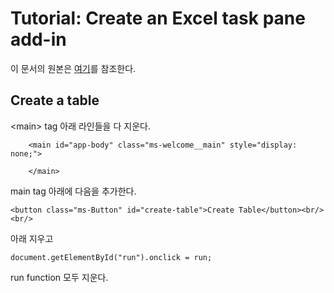 # Tutorial: Create an Excel task pane add-in

이 문서의 원본은 [여기](https://docs.microsoft.com/en-us/office/dev/add-ins/tutorials/excel-tutorial)를 참조한다. 



## Create a table 

\<main\> tag 아래 라인들을 다 지운다. 
```
    <main id="app-body" class="ms-welcome__main" style="display: none;">

    </main>
```

main tag 아래에 다음을 추가한다. 
```
<button class="ms-Button" id="create-table">Create Table</button><br/><br/>
```

아래 지우고 

```
document.getElementById("run").onclick = run;
```

run function 모두 지운다. 

